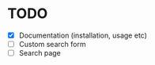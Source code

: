 # TODO

 - [x] Documentation (installation, usage etc)
 - [ ] Custom search form
 - [ ] Search page
